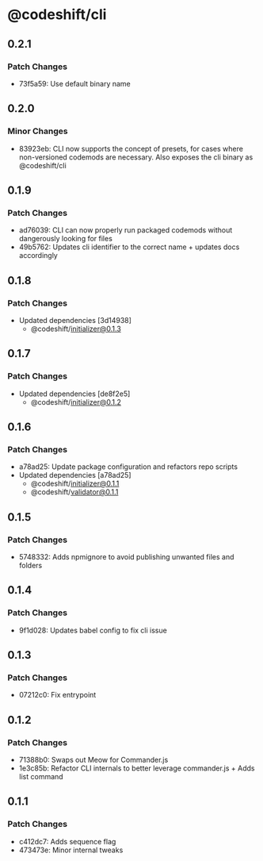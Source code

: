 # @codeshift/cli

## 0.2.1

### Patch Changes

- 73f5a59: Use default binary name

## 0.2.0

### Minor Changes

- 83923eb: CLI now supports the concept of presets, for cases where non-versioned codemods are necessary. Also exposes the cli binary as @codeshift/cli

## 0.1.9

### Patch Changes

- ad76039: CLI can now properly run packaged codemods without dangerously looking for files
- 49b5762: Updates cli identifier to the correct name + updates docs accordingly

## 0.1.8

### Patch Changes

- Updated dependencies [3d14938]
  - @codeshift/initializer@0.1.3

## 0.1.7

### Patch Changes

- Updated dependencies [de8f2e5]
  - @codeshift/initializer@0.1.2

## 0.1.6

### Patch Changes

- a78ad25: Update package configuration and refactors repo scripts
- Updated dependencies [a78ad25]
  - @codeshift/initializer@0.1.1
  - @codeshift/validator@0.1.1

## 0.1.5

### Patch Changes

- 5748332: Adds npmignore to avoid publishing unwanted files and folders

## 0.1.4

### Patch Changes

- 9f1d028: Updates babel config to fix cli issue

## 0.1.3

### Patch Changes

- 07212c0: Fix entrypoint

## 0.1.2

### Patch Changes

- 71388b0: Swaps out Meow for Commander.js
- 1e3c85b: Refactor CLI internals to better leverage commander.js + Adds list command

## 0.1.1

### Patch Changes

- c412dc7: Adds sequence flag
- 473473e: Minor internal tweaks
